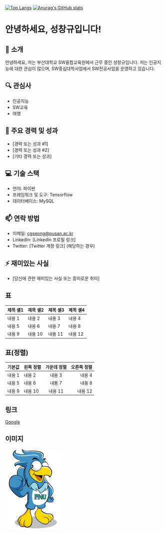 [![Top Langs](https://github-readme-stats.vercel.app/api/top-langs/?username=itpusan)](https://github.com/anuraghazra/github-readme-stats)
[![Anurag's GitHub stats](https://github-readme-stats.vercel.app/api?username=itpusan)](https://github.com/anuraghazra/github-readme-stats)
# 안녕하세요, 성창규입니다!

## 👋 소개
안녕하세요, 저는 부산대학교 SW융합교육원에서 근무 중인 성창규입니다. 저는 인공지능에 대한 관심이 많으며, SW중심대학사업에서 SW전공사업을 운영하고 있습니다.

## 🔍 관심사
- 인공지능
- SW교육
- 여행

## 🌟 주요 경력 및 성과
- [경력 또는 성과 #1]
- [경력 또는 성과 #2]
- [기타 경력 또는 성과]

## 💻 기술 스택
- 언어: 파이썬
- 프레임워크 및 도구: Tensorflow
- 데이터베이스: MySQL

## 📫 연락 방법
- 이메일: cgseong@pusan.ac.kr
- LinkedIn: [LinkedIn 프로필 링크]
- Twitter: [Twitter 계정 링크] (해당하는 경우)

## ⚡ 재미있는 사실
- [당신에 관한 재미있는 사실 또는 흥미로운 취미]

## 표
|제목 셀1|제목 셀2|제목 셀3|제목 셀4|
|---|---|---|---|
|내용 1|내용 2|내용 3|내용 4|
|내용 5|내용 6|내용 7|내용 8|
|내용 9|내용 10|내용 11|내용 12|

## 표(정렬)
|기본값|왼쪽 정렬|가운데 정렬|오른쪽 정렬|
|---|:---|:---:|---:|
|내용 1|내용 2|내용 3|내용 4|
|내용 5|내용 6|내용 7|내용 8|
|내용 9|내용 10|내용 11|내용 12|

## 링크
[Google](http://www.google.co.kr)

## 이미지
![pnu](https://github.com/itpusan/aiclass/blob/main/img/sanjinee_01.jpg)
